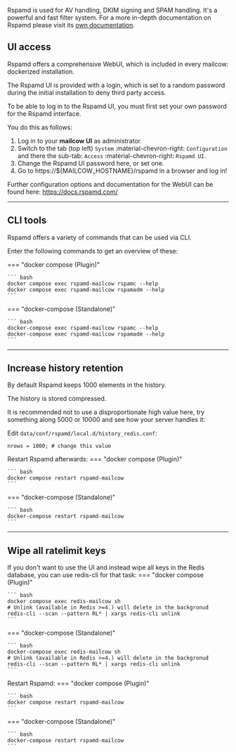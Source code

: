 Rspamd is used for AV handling, DKIM signing and SPAM handling. It's a powerful and fast filter system. For a more in-depth documentation on Rspamd please visit its [own documentation](https://docs.rspamd.com/).

## UI access

Rspamd offers a comprehensive WebUI, which is included in every mailcow: dockerized installation.

The Rspamd UI is provided with a login, which is set to a random password during the initial installation to deny third party access.

To be able to log in to the Rspamd UI, you must first set your own password for the Rspamd interface.

You do this as follows:

1. Log in to your **mailcow UI** as administrator.
2. Switch to the tab (top left) `System` :material-chevron-right: `Configuration` and there the sub-tab: `Access` :material-chevron-right: `Rspamd UI`.
3. Change the Rspamd UI password here, or set one.
4. Go to https://${MAILCOW_HOSTNAME}/rspamd in a browser and log in!

Further configuration options and documentation for the WebUI can be found here: https://docs.rspamd.com/

---

## CLI tools

Rspamd offers a variety of commands that can be used via CLI.

Enter the following commands to get an overview of these:

=== "docker compose (Plugin)"

    ``` bash
    docker compose exec rspamd-mailcow rspamc --help
    docker compose exec rspamd-mailcow rspamadm --help
    ```

=== "docker-compose (Standalone)"

    ``` bash
    docker-compose exec rspamd-mailcow rspamc --help
    docker-compose exec rspamd-mailcow rspamadm --help
    ```

---


## Increase history retention

By default Rspamd keeps 1000 elements in the history.

The history is stored compressed.

It is recommended not to use a disproportionate high value here, try something along 5000 or 10000 and see how your server handles it:

Edit `data/conf/rspamd/local.d/history_redis.conf`:

```
nrows = 1000; # change this value
```

Restart Rspamd afterwards:
=== "docker compose (Plugin)"

    ``` bash
    docker compose restart rspamd-mailcow
    ```

=== "docker-compose (Standalone)"

    ``` bash
    docker-compose restart rspamd-mailcow
    ```

---

## Wipe all ratelimit keys

If you don't want to use the UI and instead wipe all keys in the Redis database, you can use redis-cli for that task:
=== "docker compose (Plugin)"

    ``` bash
    docker compose exec redis-mailcow sh
    # Unlink (available in Redis >=4.) will delete in the backgronud
    redis-cli --scan --pattern RL* | xargs redis-cli unlink
    ```

=== "docker-compose (Standalone)"

    ``` bash
    docker-compose exec redis-mailcow sh
    # Unlink (available in Redis >=4.) will delete in the backgronud
    redis-cli --scan --pattern RL* | xargs redis-cli unlink
    ```

Restart Rspamd:
=== "docker compose (Plugin)"

    ``` bash
    docker compose restart rspamd-mailcow
    ```

=== "docker-compose (Standalone)"

    ``` bash
    docker-compose restart rspamd-mailcow
    ```
